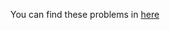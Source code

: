 
You can find these problems in [here](https://www.hackerrank.com/domains/tutorials/30-days-of-code)
